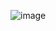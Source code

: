 ![image](https://github.com/QickTM/CS50-CS-Introductory/assets/77444347/4c362da5-8f42-4586-be72-824f104f3cc4)
